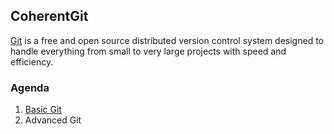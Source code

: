 ## CoherentGit

[Git](https://git-scm.com/) is a free and open source distributed version control system designed to handle everything from small to very large projects with speed and efficiency. 

### Agenda
1. [Basic Git](BasicGit.md)
2. Advanced Git
